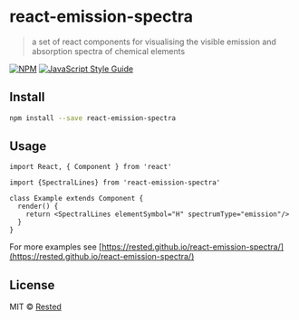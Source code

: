 # react-emission-spectra

> a set of react components for visualising the visible emission and absorption spectra of chemical elements

[![NPM](https://img.shields.io/npm/v/react-emission-spectra.svg)](https://www.npmjs.com/package/react-emission-spectra) [![JavaScript Style Guide](https://img.shields.io/badge/code_style-standard-brightgreen.svg)](https://standardjs.com)

## Install

```bash
npm install --save react-emission-spectra
```

## Usage

```tsx
import React, { Component } from 'react'

import {SpectralLines} from 'react-emission-spectra'

class Example extends Component {
  render() {
    return <SpectralLines elementSymbol="H" spectrumType="emission"/>
  }
}
```

For more examples see
[https://rested.github.io/react-emission-spectra/](https://rested.github.io/react-emission-spectra/)

## License

MIT © [Rested](https://github.com/Rested)
